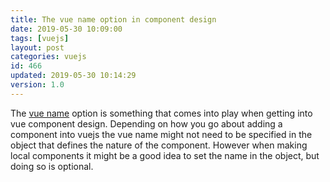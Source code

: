 ```yaml
---
title: The vue name option in component design
date: 2019-05-30 10:09:00
tags: [vuejs]
layout: post
categories: vuejs
id: 466
updated: 2019-05-30 10:14:29
version: 1.0
---
```


The [vue name](https://vuejs.org/v2/api/#name) option is something that comes into play when getting into vue component design. Depending on how you go about adding a component into vuejs the vue name might not need to be specified in the object that defines the nature of the component. However when  making local components it might be a good idea to set the name in the object, but doing so is optional. 

<!-- more -->

